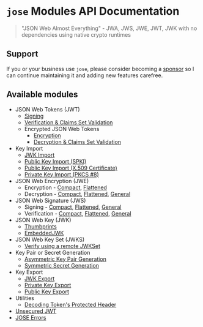 # `jose` Modules API Documentation

> "JSON Web Almost Everything" - JWA, JWS, JWE, JWT, JWK with no dependencies using native crypto runtimes

## Support

If you or your business use `jose`, please consider becoming a [sponsor][support-sponsor] so I can continue maintaining it and adding new features carefree.

## Available modules

- JSON Web Tokens (JWT)
  - [Signing](https://github.com/panva/jose/blob/v3.20.2/docs/classes/jwt_sign.SignJWT.md#readme)
  - [Verification & Claims Set Validation](https://github.com/panva/jose/blob/v3.20.2/docs/functions/jwt_verify.jwtVerify.md#readme)
  - Encrypted JSON Web Tokens
    - [Encryption](https://github.com/panva/jose/blob/v3.20.2/docs/classes/jwt_encrypt.EncryptJWT.md#readme)
    - [Decryption & Claims Set Validation](https://github.com/panva/jose/blob/v3.20.2/docs/functions/jwt_decrypt.jwtDecrypt.md#readme)
- Key Import
  - [JWK Import](https://github.com/panva/jose/blob/v3.20.2/docs/functions/key_import.importJWK.md#readme)
  - [Public Key Import (SPKI)](https://github.com/panva/jose/blob/v3.20.2/docs/functions/key_import.importSPKI.md#readme)
  - [Public Key Import (X.509 Certificate)](https://github.com/panva/jose/blob/v3.20.2/docs/functions/key_import.importX509.md#readme)
  - [Private Key Import (PKCS #8)](https://github.com/panva/jose/blob/v3.20.2/docs/functions/key_import.importPKCS8.md#readme)
- JSON Web Encryption (JWE)
  - Encryption - [Compact](https://github.com/panva/jose/blob/v3.20.2/docs/classes/jwe_compact_encrypt.CompactEncrypt.md#readme), [Flattened](https://github.com/panva/jose/blob/v3.20.2/docs/classes/jwe_flattened_encrypt.FlattenedEncrypt.md#readme)
  - Decryption - [Compact](https://github.com/panva/jose/blob/v3.20.2/docs/functions/jwe_compact_decrypt.compactDecrypt.md#readme), [Flattened](https://github.com/panva/jose/blob/v3.20.2/docs/functions/jwe_flattened_decrypt.flattenedDecrypt.md#readme), [General](https://github.com/panva/jose/blob/v3.20.2/docs/functions/jwe_general_decrypt.generalDecrypt.md#readme)
- JSON Web Signature (JWS)
  - Signing - [Compact](https://github.com/panva/jose/blob/v3.20.2/docs/classes/jws_compact_sign.CompactSign.md#readme), [Flattened](https://github.com/panva/jose/blob/v3.20.2/docs/classes/jws_flattened_sign.FlattenedSign.md#readme), [General](https://github.com/panva/jose/blob/v3.20.2/docs/classes/jws_general_sign.GeneralSign.md#readme)
  - Verification - [Compact](https://github.com/panva/jose/blob/v3.20.2/docs/functions/jws_compact_verify.compactVerify.md#readme), [Flattened](https://github.com/panva/jose/blob/v3.20.2/docs/functions/jws_flattened_verify.flattenedVerify.md#readme), [General](https://github.com/panva/jose/blob/v3.20.2/docs/functions/jws_general_verify.generalVerify.md#readme)
- JSON Web Key (JWK)
  - [Thumbprints](https://github.com/panva/jose/blob/v3.20.2/docs/functions/jwk_thumbprint.calculateThumbprint.md#readme)
  - [EmbeddedJWK](https://github.com/panva/jose/blob/v3.20.2/docs/functions/jwk_embedded.EmbeddedJWK.md#readme)
- JSON Web Key Set (JWKS)
  - [Verify using a remote JWKSet](https://github.com/panva/jose/blob/v3.20.2/docs/functions/jwks_remote.createRemoteJWKSet.md#readme)
- Key Pair or Secret Generation
  - [Asymmetric Key Pair Generation](https://github.com/panva/jose/blob/v3.20.2/docs/functions/util_generate_key_pair.generateKeyPair.md#readme)
  - [Symmetric Secret Generation](https://github.com/panva/jose/blob/v3.20.2/docs/functions/util_generate_secret.generateSecret.md#readme)
- Key Export
  - [JWK Export](https://github.com/panva/jose/blob/v3.20.2/docs/functions/key_export.exportJWK.md#readme)
  - [Private Key Export](https://github.com/panva/jose/blob/v3.20.2/docs/functions/key_export.exportPKCS8.md#readme)
  - [Public Key Export](https://github.com/panva/jose/blob/v3.20.2/docs/functions/key_export.exportSPKI.md#readme)
- Utilities
  - [Decoding Token's Protected Header](https://github.com/panva/jose/blob/v3.20.2/docs/functions/util_decode_protected_header.decodeProtectedHeader.md#readme)
- [Unsecured JWT](https://github.com/panva/jose/blob/v3.20.2/docs/classes/jwt_unsecured.UnsecuredJWT.md#readme)
- [JOSE Errors](https://github.com/panva/jose/blob/v3.20.2/docs/modules/util_errors.md#readme)

[support-sponsor]: https://github.com/sponsors/panva
